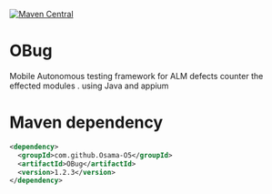 [![Maven Central](https://maven-badges.herokuapp.com/maven-central/com.github.Osama-O5/OBug/badge.svg?style=plastic)](https://maven-badges.herokuapp.com/maven-central/com.github.Osama-O5/OBug)

# OBug
Mobile Autonomous testing framework for ALM defects counter the effected modules . 
using Java and appium

# Maven dependency
```xml
<dependency>
  <groupId>com.github.Osama-O5</groupId>
  <artifactId>OBug</artifactId>
  <version>1.2.3</version>
</dependency>
    
```
